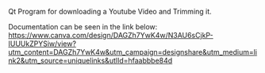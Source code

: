 Qt Program for downloading a Youtube Video and Trimming it. 

Documentation can be seen in the link below:
https://www.canva.com/design/DAGZh7YwK4w/N3AU6sCjkP-IUUUkZPYSiw/view?utm_content=DAGZh7YwK4w&utm_campaign=designshare&utm_medium=link2&utm_source=uniquelinks&utlId=hfaabbbe84d
